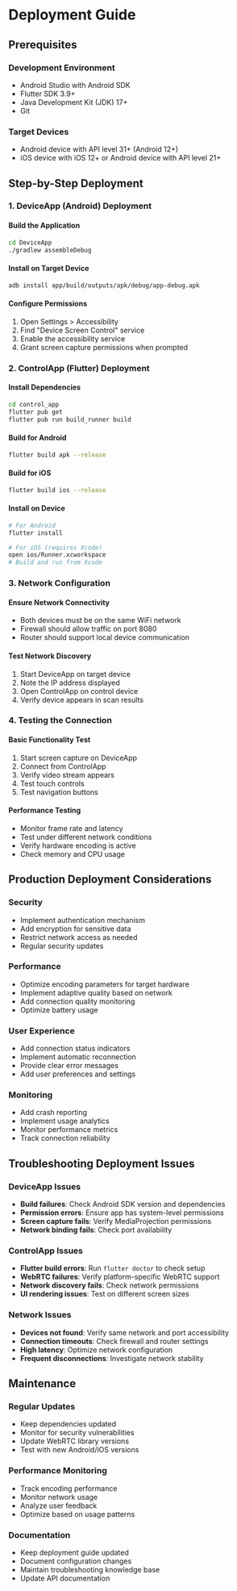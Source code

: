 # Deployment Guide

## Prerequisites

### Development Environment
- Android Studio with Android SDK
- Flutter SDK 3.9+
- Java Development Kit (JDK) 17+
- Git

### Target Devices
- Android device with API level 31+ (Android 12+)
- iOS device with iOS 12+ or Android device with API level 21+

## Step-by-Step Deployment

### 1. DeviceApp (Android) Deployment

#### Build the Application
```bash
cd DeviceApp
./gradlew assembleDebug
```

#### Install on Target Device
```bash
adb install app/build/outputs/apk/debug/app-debug.apk
```

#### Configure Permissions
1. Open Settings > Accessibility
2. Find "Device Screen Control" service
3. Enable the accessibility service
4. Grant screen capture permissions when prompted

### 2. ControlApp (Flutter) Deployment

#### Install Dependencies
```bash
cd control_app
flutter pub get
flutter pub run build_runner build
```

#### Build for Android
```bash
flutter build apk --release
```

#### Build for iOS
```bash
flutter build ios --release
```

#### Install on Device
```bash
# For Android
flutter install

# For iOS (requires Xcode)
open ios/Runner.xcworkspace
# Build and run from Xcode
```

### 3. Network Configuration

#### Ensure Network Connectivity
- Both devices must be on the same WiFi network
- Firewall should allow traffic on port 8080
- Router should support local device communication

#### Test Network Discovery
1. Start DeviceApp on target device
2. Note the IP address displayed
3. Open ControlApp on control device
4. Verify device appears in scan results

### 4. Testing the Connection

#### Basic Functionality Test
1. Start screen capture on DeviceApp
2. Connect from ControlApp
3. Verify video stream appears
4. Test touch controls
5. Test navigation buttons

#### Performance Testing
- Monitor frame rate and latency
- Test under different network conditions
- Verify hardware encoding is active
- Check memory and CPU usage

## Production Deployment Considerations

### Security
- Implement authentication mechanism
- Add encryption for sensitive data
- Restrict network access as needed
- Regular security updates

### Performance
- Optimize encoding parameters for target hardware
- Implement adaptive quality based on network
- Add connection quality monitoring
- Optimize battery usage

### User Experience
- Add connection status indicators
- Implement automatic reconnection
- Provide clear error messages
- Add user preferences and settings

### Monitoring
- Add crash reporting
- Implement usage analytics
- Monitor performance metrics
- Track connection reliability

## Troubleshooting Deployment Issues

### DeviceApp Issues
- **Build failures**: Check Android SDK version and dependencies
- **Permission errors**: Ensure app has system-level permissions
- **Screen capture fails**: Verify MediaProjection permissions
- **Network binding fails**: Check port availability

### ControlApp Issues
- **Flutter build errors**: Run `flutter doctor` to check setup
- **WebRTC failures**: Verify platform-specific WebRTC support
- **Network discovery fails**: Check network permissions
- **UI rendering issues**: Test on different screen sizes

### Network Issues
- **Devices not found**: Verify same network and port accessibility
- **Connection timeouts**: Check firewall and router settings
- **High latency**: Optimize network configuration
- **Frequent disconnections**: Investigate network stability

## Maintenance

### Regular Updates
- Keep dependencies updated
- Monitor for security vulnerabilities
- Update WebRTC library versions
- Test with new Android/iOS versions

### Performance Monitoring
- Track encoding performance
- Monitor network usage
- Analyze user feedback
- Optimize based on usage patterns

### Documentation
- Keep deployment guide updated
- Document configuration changes
- Maintain troubleshooting knowledge base
- Update API documentation

